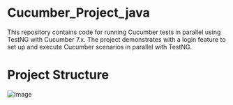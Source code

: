 # Cucumber_Project_java
This repository contains code for running Cucumber tests in parallel using TestNG with Cucumber 7.x. 
The project demonstrates with a login feature to set up and execute Cucumber scenarios in parallel with TestNG.

# Project Structure
![image](https://github.com/NikhilKumarGiri/Cucumber_Project_java/assets/134577728/f6014e44-fd19-4030-b95d-16036dc8e1ec)

